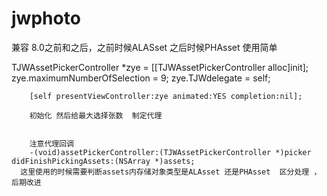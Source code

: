 # jwphoto
兼容 8.0之前和之后，之前时候ALASset 之后时候PHAsset
使用简单

   TJWAssetPickerController *zye = [[TJWAssetPickerController alloc]init];
        zye.maximumNumberOfSelection = 9;
        zye.TJWdelegate = self;
        
        [self presentViewController:zye animated:YES completion:nil];
        
        初始化 然后给最大选择张数  制定代理
        
        
        注意代理回调
        -(void)assetPickerController:(TJWAssetPickerController *)picker didFinishPickingAssets:(NSArray *)assets;
      这里使用的时候需要判断assets内存储对象类型是ALAsset 还是PHAsset  区分处理 ，后期改进
